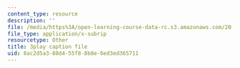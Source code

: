 ```yaml
---
content_type: resource
description: ''
file: /media/https%3A/open-learning-course-data-rc.s3.amazonaws.com/20-219-becoming-the-next-bill-nye-writing-and-hosting-the-educational-show-january-iap-2015/8ac2d5a388d455f88b8e6ed3ed365711_gfMHRcpwQAY.vtt
file_type: application/x-subrip
resourcetype: Other
title: 3play caption file
uid: 8ac2d5a3-88d4-55f8-8b8e-6ed3ed365711
---
```

